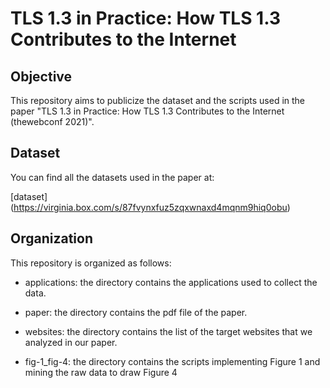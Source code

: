 # TLS 1.3 in Practice: How TLS 1.3 Contributes to the Internet

## Objective
This repository aims to publicize the dataset and the scripts used in the paper "TLS 1.3 in Practice: How TLS 1.3 Contributes to the Internet (thewebconf 2021)".

## Dataset
You can find all the datasets used in the paper at:

[dataset] (https://virginia.box.com/s/87fvynxfuz5zqxwnaxd4mqnm9hiq0obu)

## Organization
This repository is organized as follows:

 - applications: the directory contains the applications used to collect the data.
 - paper: the directory contains the pdf file of the paper.
 - websites: the directory contains the list of the target websites that we analyzed in our paper.

 - fig-1\_fig-4: the directory contains the scripts implementing Figure 1 and mining the raw data to draw Figure 4
